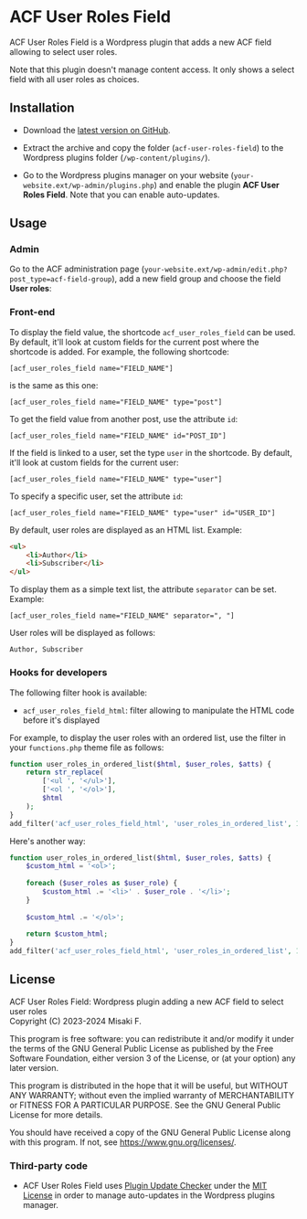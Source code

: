 # ACF User Roles Field

ACF User Roles Field is a Wordpress plugin that adds a new ACF field allowing to select user roles.

Note that this plugin doesn't manage content access. It only shows a select field with all user roles as choices.

## Installation

- Download the [latest version on GitHub](https://github.com/misaki-web/acf-user-roles-field/releases/latest/download/acf-user-roles-field.zip).

- Extract the archive and copy the folder (`acf-user-roles-field`) to the Wordpress plugins folder (`/wp-content/plugins/`).

- Go to the Wordpress plugins manager on your website (`your-website.ext/wp-admin/plugins.php`) and enable the plugin **ACF User Roles Field**. Note that you can enable auto-updates.

## Usage

### Admin

Go to the ACF administration page (`your-website.ext/wp-admin/edit.php?post_type=acf-field-group`), add a new field group and choose the field **User roles**:

### Front-end

To display the field value, the shortcode `acf_user_roles_field` can be used. By default, it'll look at custom fields for the current post where the shortcode is added. For example, the following shortcode:

	[acf_user_roles_field name="FIELD_NAME"]

is the same as this one:

	[acf_user_roles_field name="FIELD_NAME" type="post"]

To get the field value from another post, use the attribute `id`:

	[acf_user_roles_field name="FIELD_NAME" id="POST_ID"]

If the field is linked to a user, set the type `user` in the shortcode. By default, it'll look at custom fields for the current user:

	[acf_user_roles_field name="FIELD_NAME" type="user"]

To specify a specific user, set the attribute `id`:

	[acf_user_roles_field name="FIELD_NAME" type="user" id="USER_ID"]

By default, user roles are displayed as an HTML list. Example:

```html
<ul>
	<li>Author</li>
	<li>Subscriber</li>
</ul>
```

To display them as a simple text list, the attribute `separator` can be set. Example:

	[acf_user_roles_field name="FIELD_NAME" separator=", "]

User roles will be displayed as follows:

	Author, Subscriber

### Hooks for developers

The following filter hook is available:

- `acf_user_roles_field_html`: filter allowing to manipulate the HTML code before it's displayed

For example, to display the user roles with an ordered list, use the filter in your `functions.php` theme file as follows:

```php
function user_roles_in_ordered_list($html, $user_roles, $atts) {
	return str_replace(
		['<ul ', '</ul>'],
		['<ol ', '</ol>'],
		$html
	);
}
add_filter('acf_user_roles_field_html', 'user_roles_in_ordered_list', 10, 3);
```

Here's another way:

```php
function user_roles_in_ordered_list($html, $user_roles, $atts) {
	$custom_html = '<ol>';
	
	foreach ($user_roles as $user_role) {
		$custom_html .= '<li>' . $user_role . '</li>';
	}
	
	$custom_html .= '</ol>';
	
	return $custom_html;
}
add_filter('acf_user_roles_field_html', 'user_roles_in_ordered_list', 10, 3);
```

## License

ACF User Roles Field: Wordpress plugin adding a new ACF field to select user roles  
Copyright (C) 2023-2024  Misaki F.

This program is free software: you can redistribute it and/or modify
it under the terms of the GNU General Public License as published by
the Free Software Foundation, either version 3 of the License, or
(at your option) any later version.

This program is distributed in the hope that it will be useful,
but WITHOUT ANY WARRANTY; without even the implied warranty of
MERCHANTABILITY or FITNESS FOR A PARTICULAR PURPOSE.  See the
GNU General Public License for more details.

You should have received a copy of the GNU General Public License
along with this program.  If not, see <https://www.gnu.org/licenses/>.

### Third-party code

- ACF User Roles Field uses [Plugin Update Checker](https://github.com/YahnisElsts/plugin-update-checker) under the [MIT License](https://github.com/YahnisElsts/plugin-update-checker/blob/master/license.txt) in order to manage auto-updates in the Wordpress plugins manager.
